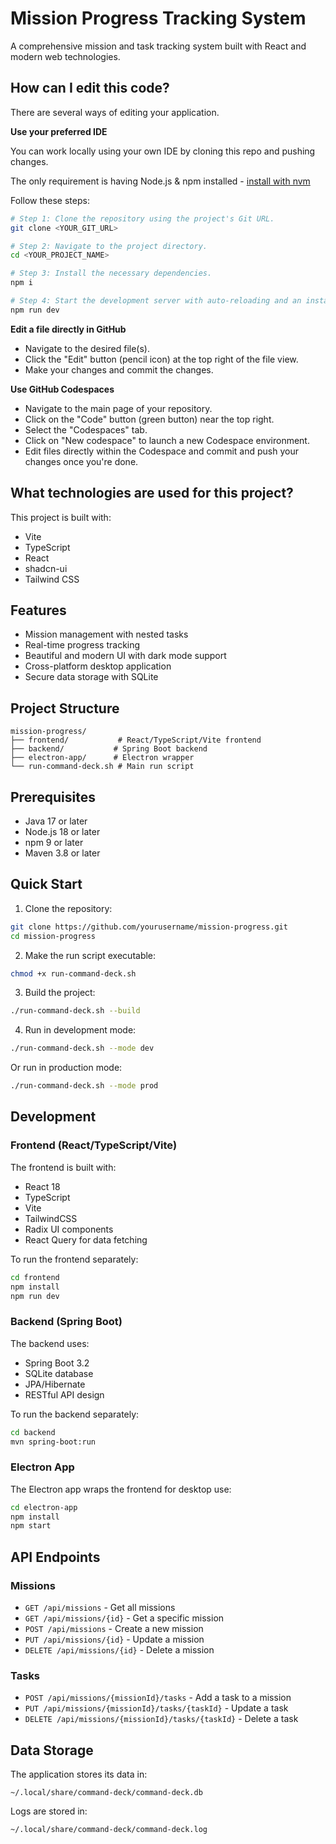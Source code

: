 # Mission Progress Tracking System

A comprehensive mission and task tracking system built with React and modern web technologies.

## How can I edit this code?

There are several ways of editing your application.

**Use your preferred IDE**

You can work locally using your own IDE by cloning this repo and pushing changes.

The only requirement is having Node.js & npm installed - [install with nvm](https://github.com/nvm-sh/nvm#installing-and-updating)

Follow these steps:

```sh
# Step 1: Clone the repository using the project's Git URL.
git clone <YOUR_GIT_URL>

# Step 2: Navigate to the project directory.
cd <YOUR_PROJECT_NAME>

# Step 3: Install the necessary dependencies.
npm i

# Step 4: Start the development server with auto-reloading and an instant preview.
npm run dev
```

**Edit a file directly in GitHub**

- Navigate to the desired file(s).
- Click the "Edit" button (pencil icon) at the top right of the file view.
- Make your changes and commit the changes.

**Use GitHub Codespaces**

- Navigate to the main page of your repository.
- Click on the "Code" button (green button) near the top right.
- Select the "Codespaces" tab.
- Click on "New codespace" to launch a new Codespace environment.
- Edit files directly within the Codespace and commit and push your changes once you're done.

## What technologies are used for this project?

This project is built with:

- Vite
- TypeScript
- React
- shadcn-ui
- Tailwind CSS

## Features

- Mission management with nested tasks
- Real-time progress tracking
- Beautiful and modern UI with dark mode support
- Cross-platform desktop application
- Secure data storage with SQLite

## Project Structure

```
mission-progress/
├── frontend/           # React/TypeScript/Vite frontend
├── backend/           # Spring Boot backend
├── electron-app/      # Electron wrapper
└── run-command-deck.sh # Main run script
```

## Prerequisites

- Java 17 or later
- Node.js 18 or later
- npm 9 or later
- Maven 3.8 or later

## Quick Start

1. Clone the repository:
```bash
git clone https://github.com/yourusername/mission-progress.git
cd mission-progress
```

2. Make the run script executable:
```bash
chmod +x run-command-deck.sh
```

3. Build the project:
```bash
./run-command-deck.sh --build
```

4. Run in development mode:
```bash
./run-command-deck.sh --mode dev
```

Or run in production mode:
```bash
./run-command-deck.sh --mode prod
```

## Development

### Frontend (React/TypeScript/Vite)

The frontend is built with:
- React 18
- TypeScript
- Vite
- TailwindCSS
- Radix UI components
- React Query for data fetching

To run the frontend separately:
```bash
cd frontend
npm install
npm run dev
```

### Backend (Spring Boot)

The backend uses:
- Spring Boot 3.2
- SQLite database
- JPA/Hibernate
- RESTful API design

To run the backend separately:
```bash
cd backend
mvn spring-boot:run
```

### Electron App

The Electron app wraps the frontend for desktop use:
```bash
cd electron-app
npm install
npm start
```

## API Endpoints

### Missions

- `GET /api/missions` - Get all missions
- `GET /api/missions/{id}` - Get a specific mission
- `POST /api/missions` - Create a new mission
- `PUT /api/missions/{id}` - Update a mission
- `DELETE /api/missions/{id}` - Delete a mission

### Tasks

- `POST /api/missions/{missionId}/tasks` - Add a task to a mission
- `PUT /api/missions/{missionId}/tasks/{taskId}` - Update a task
- `DELETE /api/missions/{missionId}/tasks/{taskId}` - Delete a task

## Data Storage

The application stores its data in:
```
~/.local/share/command-deck/command-deck.db
```

Logs are stored in:
```
~/.local/share/command-deck/command-deck.log
```
